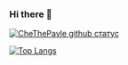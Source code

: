 ### Hi there 👋

[![CheThePavle github статус](https://github-readme-stats.vercel.app/api?username=CheThePavle)](https://github.com/CheThePavle)


[![Top Langs](https://github-readme-stats.vercel.app/api/top-langs/?username=CheThePavle&bg_color=30,ffffff,fcffff)](https://github.com/CheThePavle)
<!--
**CheThePavle/CheThePavle** is a ✨ _special_ ✨ repository because its `README.md` (this file) appears on your GitHub profile.

Here are some ideas to get you started:

- 🔭 I’m currently working on ...
- 🌱 I’m currently learning ...
- 👯 I’m looking to collaborate on ...
- 🤔 I’m looking for help with ...
- 💬 Ask me about ...
- 📫 How to reach me: ...
- 😄 Pronouns: ...
- ⚡ Fun fact: ...
-->

